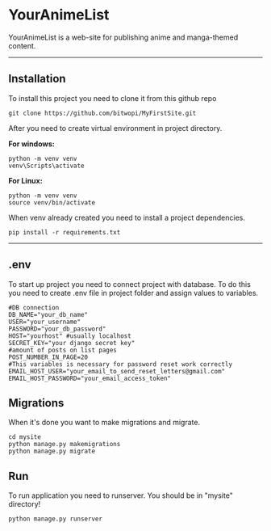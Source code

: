 # YourAnimeList
YourAnimeList is a web-site for publishing anime and manga-themed content.
___
## Installation
To install this project you need to clone it from this github repo
```
git clone https://github.com/bitwopi/MyFirstSite.git
```
After you need to create virtual environment in project directory.

 __For windows:__

```
python -m venv venv
venv\Scripts\activate
```
__For Linux:__
```
python -m venv venv
source venv/bin/activate
```

When venv already created you need to install a project dependencies.
```
pip install -r requirements.txt
```

___
## .env
To start up project you need to connect project with database. 
To do this you need to create .env file in project folder and assign values to variables.
```
#DB connection
DB_NAME="your_db_name"
USER="your_username"
PASSWORD="your_db_password"
HOST="yourhost" #usually localhost
SECRET_KEY="your django secret key"
#amount of posts on list pages
POST_NUMBER_IN_PAGE=20
#This variables is necessary for password reset work correctly
EMAIL_HOST_USER="your_email_to_send_reset_letters@gmail.com"
EMAIL_HOST_PASSWORD="your_email_access_token"
```

## Migrations
When it's done you want to make migrations and migrate.
```
cd mysite
python manage.py makemigrations
python manage.py migrate
```
## Run
To run application you need to runserver. You should be in "mysite" directory!
```
python manage.py runserver
```



